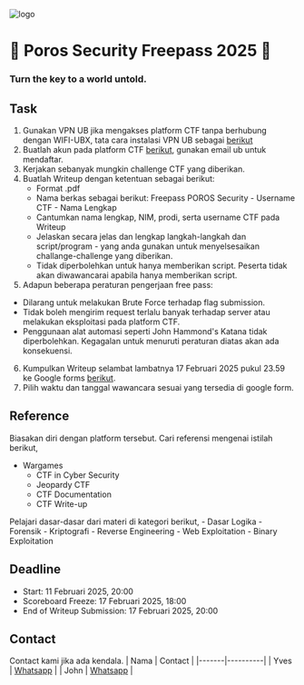 ![logo](Green_butterfly_on_green.jpg)

# 🚩 Poros Security Freepass 2025 🚩
### Turn the key to a world untold.


## Task
1. Gunakan VPN UB jika mengakses platform CTF tanpa berhubung dengan WIFI-UBX, tata cara instalasi VPN UB sebagai [berikut](https://bits.ub.ac.id/katalog-layanan/layanan-komunikasi/vpn-ub/)
2. Buatlah akun pada platform CTF [berikut](http://10.34.4.147), gunakan email ub untuk mendaftar.
3. Kerjakan sebanyak mungkin challenge CTF yang diberikan.
4. Buatlah Writeup dengan ketentuan sebagai berikut:
	- Format .pdf
	- Nama berkas sebagai berikut: Freepass POROS Security - Username CTF - Nama Lengkap
	- Cantumkan nama lengkap, NIM, prodi, serta username CTF pada Writeup
	- Jelaskan secara jelas dan lengkap langkah-langkah dan script/program - yang anda gunakan untuk menyelsesaikan challange-challenge yang diberikan.
	- Tidak diperbolehkan untuk hanya memberikan script. Peserta tidak akan diwawancarai apabila hanya memberikan script.
5. Adapun beberapa peraturan pengerjaan free pass:
  - Dilarang untuk melakukan Brute Force terhadap flag submission. 
  - Tidak boleh mengirim request terlalu banyak terhadap server atau melakukan eksploitasi pada platform CTF.
  - Penggunaan alat automasi seperti John Hammond's Katana tidak diperbolehkan.
Kegagalan untuk menuruti peraturan diatas akan ada konsekuensi.
6. Kumpulkan Writeup selambat lambatnya 17 Februari 2025 pukul 23.59 ke Google forms [berikut](https://docs.google.com/forms/d/e/1FAIpQLSeZU4DrV01juO9oDzWWPG3kuGUlkqQrASoOMLFxsrQ215cypA/viewform?usp=dialog).
7. Pilih waktu dan tanggal wawancara sesuai yang tersedia di google form.

## Reference
Biasakan diri dengan platform tersebut. Cari referensi mengenai istilah berikut,
  - Wargames
	- CTF in Cyber Security
	- Jeopardy CTF
	- CTF Documentation
	- CTF Write-up

Pelajari dasar-dasar dari materi di kategori berikut,
	- Dasar Logika
	- Forensik
	- Kriptografi
	- Reverse Engineering
	- Web Exploitation
	- Binary Exploitation

 ## Deadline
 - Start: 11 Februari 2025, 20:00
 - Scoreboard Freeze: 17 Februari 2025, 18:00 
 - End of Writeup Submission: 17 Februari 2025, 20:00
 
 ## Contact
 Contact kami jika ada kendala.
 | Nama  | Contact |
|-------|----------|
| Yves | [Whatsapp](https://wa.me/08176901302)   |
| John | [Whatsapp](https://wa.me/82272428112)  |
 
